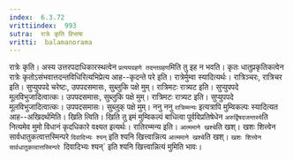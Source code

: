 ```yaml
---
index:  6.3.72
vrittiindex:  993
sutra:  रात्रेः कृति विभाषा
vritti:  balamanorama 
---
```


रात्रेः कृति। अस्य उत्तरपदाधिकारस्थत्वेन `प्रत्ययग्रहणे तदन्तग्रहण`मिति तु इह न भवति। कृतः धातुप्रकृतिकत्वेन रात्रेः कृतोऽसंभवात्तदन्तविधिरित्यभिप्रेत्य आह--कृदन्ते परे इति। रात्रेर्मुम्वा स्यादित्यर्थः। रात्रिञ्चरः, रात्रिचर इति। सुप्युपपदे चरेष्टः, उपपदसमासः, सुब्लुकि पक्षे मुम्। रात्रिमटः रात्र्यट इति। सुप्युपपदे मूलविभुजादित्वात्कः। उपपदसमासः, सुब्लुकि पक्षे मुम्। रात्रिमटः रात्र्यट इति। सुप्युपपदे मूलविभुजादित्वात्कः। उपपदसमासः। सुब्लुक् पक्षे मुम्। ननु ननु `रात्रिम्मन्यः` इत्यत्रापि मुम्विकल्पः स्यादित्यत आह--अखिदर्थमिति। खिति त्विति। खिति तु इमं मुम्विकल्पं बाधित्वा पूर्वविप्रतिषेधेन `अरुर्द्विषदजन्तस्ये`ति नित्यमेव मुमो विधानं कृदधिकारे वक्ष्यत इत्यर्थः। रातिरम्मन्य इति। `आत्ममाने खश्चे`ति खश्। खशः शित्त्वेन सार्वधातुकत्वात्तस्मिन्परे `दिवादिभ्यः श्यन्` इति श्यनि खित्त्वान्नित्य `आत्ममाने खश्चे`ति खश्। `खशः शित्त्वेन सार्वधातुकत्वात्तस्मिन्परे `दिवादिभ्यः श्यन्` इति श्यनि खित्त्वान्नित्यं मुमिति भावः।


